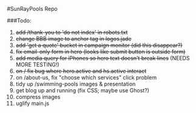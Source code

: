 #SunRayPools Repo

###Todo:

1. ~~add /thank-you to 'do not index' in robots.txt~~
2. ~~change BBB image to anchor tag in logos.jade~~
3. ~~add 'get a quote' bucket in campaign monitor (did this disappear?)~~
4. ~~fix email-only form in hero (looks like submit button is outside form)~~
5. ~~add media query for iPhones so hero text doesn't break lines~~ (NEEDS MORE TESTING!)
6. ~~on / fix bug where hero.active and hs.active interact~~
7. on /about-us, fix "choose which services" click problem
8. tidy up /swimming-pools images & presentation
9. get blog up and running (fix CSS; maybe use Ghost?)
10. compress images
11. uglify main.js